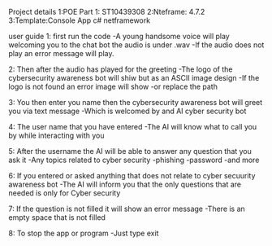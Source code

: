 Project details
1:POE Part 1: ST10439308
2:Nteframe: 4.7.2
3:Template:Console App c# netframework

user guide
1: first run the code
	-A young handsome voice will play welcoming you to the chat bot the audio is under .wav
	-If the audio does not play an error message will play.

2: Then after the audio has played for the greeting
	-The logo  of the cybersecurity awareness bot will shiw but as an ASCII image design
	-If the logo is not found an error image will show
	-or replace the path

3: You then enter you name then the cybersecurity awareness bot will greet you via text message
	-Which is welcomed by and AI cyber security bot

4: The user name that you have entered 
	-The AI will know what to call you by while interacting with you

5: After the username the AI will be able to answer any question that you ask it
	-Any topics related to cyber security
	-phishing
	-password 
 	-and more

6: If you entered or asked anything that does not relate to cyber secuurity awareness bot
	-The AI will inform you that the only questions that are needed is only for Cyber security

7: If the question is not filled it will show an error message
	-There is an empty space that is not filled

8: To stop the app or program 
	-Just type exit
